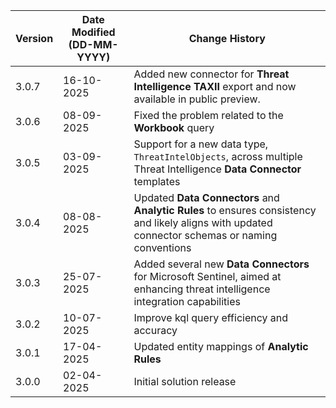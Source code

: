 | **Version** | **Date Modified (DD-MM-YYYY)** | **Change History**                          |
|-------------|--------------------------------|---------------------------------------------|
| 3.0.7       | 16-10-2025                     | Added new connector for **Threat Intelligence TAXII** export and now available in public preview.				|
| 3.0.6       | 08-09-2025                     | Fixed the problem related to the **Workbook** query					 |
| 3.0.5       | 03-09-2025                     | Support for a new data type, `ThreatIntelObjects`, across multiple Threat Intelligence **Data Connector** templates					 |
| 3.0.4       | 08-08-2025                     | Updated **Data Connectors** and **Analytic Rules** to ensures consistency and likely aligns with updated connector schemas or naming conventions|
| 3.0.3       | 25-07-2025                     | Added several new **Data Connectors** for Microsoft Sentinel, aimed at enhancing threat intelligence integration capabilities|
| 3.0.2       | 10-07-2025                     | Improve kql query efficiency and accuracy|
| 3.0.1       | 17-04-2025                     | Updated entity mappings of **Analytic Rules**|
| 3.0.0       | 02-04-2025                     | Initial solution release					 |
